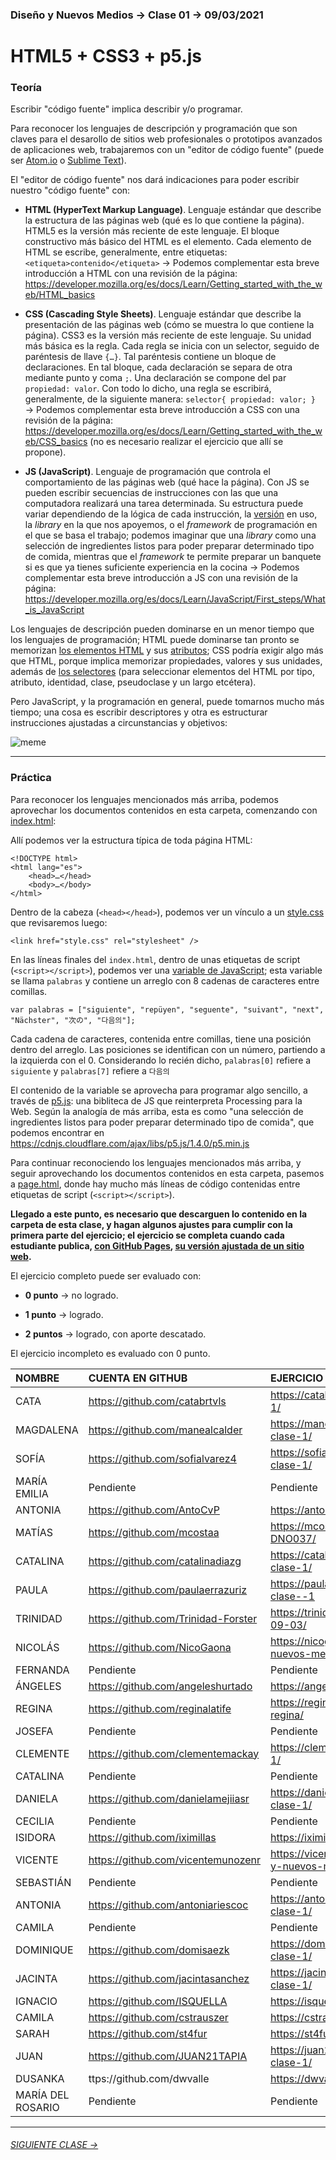 ### Diseño y Nuevos Medios → Clase 01 → 09/03/2021

# HTML5 + CSS3 + p5.js

### Teoría

Escribir "código fuente" implica describir y/o programar. 

Para reconocer los lenguajes de descripción y programación que son claves para el desarollo de sitios web profesionales o prototipos avanzados de aplicaciones web, trabajaremos con un "editor de código fuente" (puede ser [Atom.io](https://atom.io/) o [Sublime Text](https://www.sublimetext.com/)).

El "editor de código fuente" nos dará indicaciones para poder escribir nuestro "código fuente" con:

- **HTML (HyperText Markup Language)**. Lenguaje estándar que describe la estructura de las páginas web (qué es lo que contiene la página). HTML5 es la versión más reciente de este lenguaje. El bloque constructivo más básico del HTML es el elemento. Cada elemento de HTML se escribe, generalmente, entre etiquetas: `<etiqueta>contenido</etiqueta>` → Podemos complementar esta breve introducción a HTML con una revisión de la página: https://developer.mozilla.org/es/docs/Learn/Getting_started_with_the_web/HTML_basics

- **CSS (Cascading Style Sheets)**. Lenguaje estándar que describe la presentación de las páginas web (cómo se muestra lo que contiene la página). CSS3 es la versión más reciente de este lenguaje. Su unidad más básica es la regla. Cada regla se inicia con un selector, seguido de paréntesis de llave `{…}`. Tal paréntesis contiene un bloque de declaraciones. En tal bloque, cada declaración se separa de otra mediante punto y coma `;`. Una declaración se compone del par `propiedad: valor`. Con todo lo dicho, una regla se escribirá, generalmente, de la siguiente manera: `selector{ propiedad: valor; }`  →  Podemos complementar esta breve introducción a CSS con una revisión de la página: https://developer.mozilla.org/es/docs/Learn/Getting_started_with_the_web/CSS_basics (no es necesario realizar el ejercicio que allí se propone).

- **JS (JavaScript)**. Lenguaje de programación que controla el comportamiento de las páginas web (qué hace la página). Con JS se pueden escribir secuencias de instrucciones con las que una computadora realizará una tarea determinada. Su estructura puede variar dependiendo de la lógica de cada instrucción, la [versión](https://www.w3schools.com/js/js_versions.asp) en uso, la *library* en la que nos apoyemos, o el *framework* de programación en el que se basa el trabajo; podemos imaginar que una *library* como una selección de ingredientes listos para poder preparar determinado tipo de comida, mientras que el *framework* te permite preparar un banquete si es que ya tienes suficiente experiencia en la cocina → Podemos complementar esta breve introducción a JS con una revisión de la página: https://developer.mozilla.org/es/docs/Learn/JavaScript/First_steps/What_is_JavaScript

Los lenguajes de descripción pueden dominarse en un menor tiempo que los lenguajes de programación; HTML puede dominarse tan pronto se memorizan [los elementos HTML](https://developer.mozilla.org/es/docs/Web/HTML/Element) y sus [atributos](https://developer.mozilla.org/es/docs/Web/HTML/Attributes); CSS podría exigir algo más que HTML, porque implica memorizar propiedades, valores y sus unidades, además de [los selectores](https://developer.mozilla.org/es/docs/Web/CSS/CSS_Selectors) (para seleccionar elementos del HTML por tipo, atributo, identidad, clase, pseudoclase y un largo etcétera). 

Pero JavaScript, y la programación en general, puede tomarnos mucho más tiempo; una cosa es escribir descriptores y otra es estructurar instrucciones ajustadas a circunstancias y objetivos:

![meme](https://user-images.githubusercontent.com/7999767/156002975-2dfbf580-f6e2-4bd8-8e40-7110457a4cb4.png)

- - - - - - - - - - - - - - 

### Práctica

Para reconocer los lenguajes mencionados más arriba, podemos aprovechar los documentos contenidos en esta carpeta, comenzando con [index.html](https://github.com/profesorfaco/dno037-2022/blob/main/clase-01/index.html):

Allí podemos ver la estructura típica de toda página HTML: 

```
<!DOCTYPE html>
<html lang="es">
    <head>…</head>
    <body>…</body>
</html>
```

Dentro de la cabeza (`<head></head>`), podemos ver un vínculo a un [style.css](https://github.com/profesorfaco/dno037-2022/blob/main/clase-01/style.css) que revisaremos luego:

```
<link href="style.css" rel="stylesheet" />
```

En las líneas finales del `index.html`, dentro de unas etiquetas de script (`<script></script>`), podemos ver una [variable de JavaScript](https://developer.mozilla.org/es/docs/Learn/JavaScript/First_steps/Variables#%C2%BFqu%C3%A9_es_una_variable); esta variable se llama `palabras` y contiene un arreglo con 8 cadenas de caracteres entre comillas. 

```
var palabras = ["siguiente", "repüyen", "seguente", "suivant", "next", "Nächster", "次の", "다음의"];
```

Cada cadena de caracteres, contenida entre comillas, tiene una posición dentro del arreglo. Las posiciones se identifican con un número, partiendo a la izquierda con el 0. Considerando lo recién dicho, `palabras[0]` refiere a `siguiente` y `palabras[7]` refiere a `다음의` 

El contenido de la variable se aprovecha para programar algo sencillo, a través de [p5.js](https://p5js.org/es/get-started/): una bibliteca de JS que reinterpreta Processing para la Web. Según la analogía de más arriba, esta es como "una selección de ingredientes listos para poder preparar determinado tipo de comida", que podemos encontrar en https://cdnjs.cloudflare.com/ajax/libs/p5.js/1.4.0/p5.min.js

Para continuar reconociendo los lenguajes mencionados más arriba, y seguir aprovechando los documentos contenidos en esta carpeta, pasemos a [page.html](https://github.com/profesorfaco/dno037-2022/blob/main/clase-01/page.html), donde hay mucho más líneas de código contenidas entre etiquetas de script (`<script></script>`).

**Llegado a este punto, es necesario que descarguen lo contenido en la carpeta de esta clase, y hagan algunos ajustes para cumplir con la primera parte del ejercicio; el ejercicio se completa cuando cada estudiante publica, [con GitHub Pages](https://docs.github.com/es/free-pro-team@latest/github/working-with-github-pages/configuring-a-publishing-source-for-your-github-pages-site), [su versión ajustada de un sitio web](https://profesorfaco.github.io/dno037-2022/clase-01).**

El ejercicio completo puede ser evaluado con:

- **0 punto** → no logrado.

- **1 punto** → logrado.

- **2 puntos** → logrado, con aporte descatado.

El ejercicio incompleto es evaluado con 0 punto.

| NOMBRE | CUENTA EN GITHUB | EJERCICIO EN GITHUB PAGES |
|:-------|:------------|:------------|
| CATA | https://github.com/catabrtvls | https://catabrtvls.github.io/dno037/clase-1/ |
| MAGDALENA | https://github.com/manealcalder | https://manealcalder.github.io/dno037-clase-1/ |
| SOFÍA | https://github.com/sofialvarez4 | https://sofialvarez4.github.io/dno037-clase-1/ |
| MARÍA EMILIA | Pendiente | Pendiente |
| ANTONIA | https://github.com/AntoCvP | https://antocvp.github.io/Clase-01/ |
| MATÍAS | https://github.com/mcostaa | https://mcostaa.github.io/Clase1-DNO037/ |
| CATALINA | https://github.com/catalinadiazg | https://catalinadiazg.github.io/dno0037-clase-1/ |
| PAULA | https://github.com/paulaerrazuriz | https://paulaerrazuriz.github.io/dno037-clase--1 |
| TRINIDAD | https://github.com/Trinidad-Forster | https://trinidad-forster.github.io/Clase1-09-03/ |
| NICOLÁS | https://github.com/NicoGaona | https://nicogaona.github.io/clase-1-nuevos-medios/ |
| FERNANDA | Pendiente | Pendiente |
| ÁNGELES | https://github.com/angeleshurtado | https://angeleshurtado.github.io/Clase-1/ |
| REGINA | https://github.com/reginalatife | https://reginalatife.github.io/clase1-regina/ |
| JOSEFA  | Pendiente | Pendiente |
| CLEMENTE | https://github.com/clementemackay | https://clementemackay.github.io/clase-1/ |
| CATALINA | Pendiente | Pendiente |
| DANIELA | https://github.com/danielamejiiasr | https://danielamejiiasr.github.io/dno037-clase-1/ |
| CECILIA | Pendiente | Pendiente |
| ISIDORA | https://github.com/iximillas | https://iximillas.github.io/dno037-clase1/ |
| VICENTE | https://github.com/vicentemunozenr | https://vicentemunozenr.github.io/Diseno-y-nuevos-medios/clase-01/ |
| SEBASTIÁN | Pendiente | Pendiente |
| ANTONIA | https://github.com/antoniariescoc | https://antoniariescoc.github.io/dno037-clase-1/ |
| CAMILA | Pendiente | Pendiente |
| DOMINIQUE | https://github.com/domisaezk | https://domisaezk.github.io/dno037-clase-1/ |
| JACINTA | https://github.com/jacintasanchez | https://jacintasanchez.github.io/dno037-clase-1/ |
| IGNACIO | https://github.com/ISQUELLA | https://isquella.github.io/clase-1/ |
| CAMILA | https://github.com/cstrauszer | https://cstrauszer.github.io/clase-01/ |
| SARAH | https://github.com/st4fur | https://st4fur.github.io/Primera-clase/ |
| JUAN | https://github.com/JUAN21TAPIA | https://juan21tapia.github.io/dno037-clase-1/ |
| DUSANKA | ttps://github.com/dwvalle | https://dwvalle.github.io/Clase-1-/ |
| MARÍA DEL ROSARIO | Pendiente | Pendiente |

- - - - - - - 

###### [SIGUIENTE CLASE →](https://github.com/profesorfaco/dno037-2022/tree/main/clase-02)
